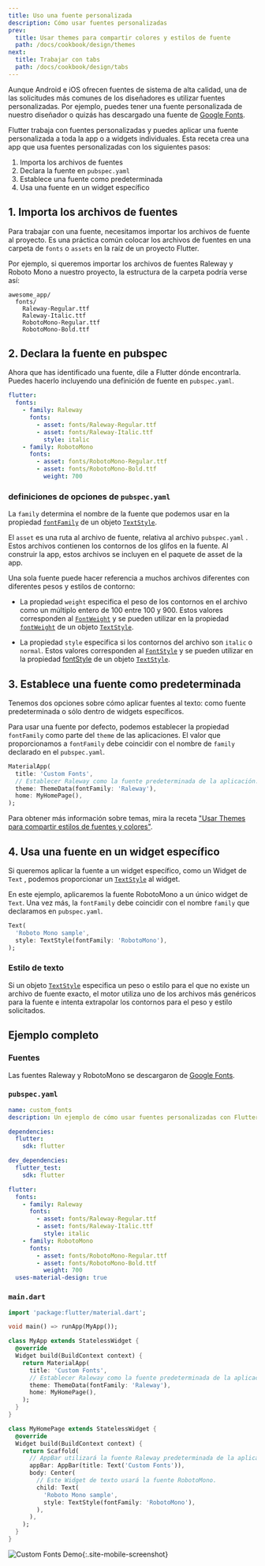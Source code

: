 ```yaml
---
title: Uso una fuente personalizada
description: Cómo usar fuentes personalizadas
prev:
  title: Usar themes para compartir colores y estilos de fuente
  path: /docs/cookbook/design/themes
next:
  title: Trabajar con tabs
  path: /docs/cookbook/design/tabs
---
```


Aunque Android e iOS ofrecen fuentes de sistema de alta calidad, 
una de las solicitudes más comunes de los diseñadores es utilizar fuentes personalizadas. 
Por ejemplo, puedes tener una fuente personalizada de nuestro diseñador 
o quizás has descargado una fuente de 
[Google Fonts](https://fonts.google.com/).

Flutter trabaja con fuentes personalizadas y puedes aplicar una 
fuente personalizada a toda la app o a widgets individuales.
Esta receta crea una app que usa fuentes personalizadas 
con los siguientes pasos:

  1. Importa los archivos de fuentes
  2. Declara la fuente en `pubspec.yaml`
  3. Establece una fuente como predeterminada 
  4. Usa una fuente en un widget específico
  
## 1. Importa los archivos de fuentes

Para trabajar con una fuente, necesitamos importar los archivos de fuente al proyecto. 
Es una práctica común colocar los archivos de fuentes en una carpeta de `fonts` o `assets` 
en la raíz de un proyecto Flutter. 

Por ejemplo, si queremos importar los archivos de fuentes Raleway y Roboto Mono 
a nuestro proyecto, la estructura de la carpeta podría verse así:

```
awesome_app/
  fonts/
    Raleway-Regular.ttf
    Raleway-Italic.ttf
    RobotoMono-Regular.ttf
    RobotoMono-Bold.ttf
```

## 2. Declara la fuente en pubspec

Ahora que has identificado una fuente, dile a Flutter dónde encontrarla. 
Puedes hacerlo incluyendo una definición de fuente en `pubspec.yaml`.

```yaml
flutter:
  fonts:
    - family: Raleway
      fonts:
        - asset: fonts/Raleway-Regular.ttf
        - asset: fonts/Raleway-Italic.ttf
          style: italic
    - family: RobotoMono
      fonts:
        - asset: fonts/RobotoMono-Regular.ttf
        - asset: fonts/RobotoMono-Bold.ttf
          weight: 700
```

### definiciones de opciones de `pubspec.yaml` 

La `family` determina el nombre de la fuente que podemos 
usar en la propiedad
[`fontFamily`](https://docs.flutter.io/flutter/painting/TextStyle/fontFamily.html)
de un objeto 
[`TextStyle`](https://docs.flutter.io/flutter/painting/TextStyle-class.html).

El `asset` es una ruta al archivo de fuente, relativa al archivo `pubspec.yaml` .
Estos archivos contienen los contornos de los glifos en la fuente. 
Al construir la app, estos archivos se incluyen en el paquete de asset de la app.

Una sola fuente puede hacer referencia a muchos archivos diferentes 
con diferentes pesos y estilos de contorno:

  * La propiedad `weight` especifica el peso de los contornos en el 
    archivo como un múltiplo entero de 100 entre 100 y 900. 
    Estos valores corresponden al 
    [`FontWeight`](https://docs.flutter.io/flutter/dart-ui/FontWeight-class.html)
    y se pueden utilizar en la propiedad 
    [`fontWeight`](https://docs.flutter.io/flutter/painting/TextStyle/fontWeight.html)
    de un objeto 
    [`TextStyle`](https://docs.flutter.io/flutter/painting/TextStyle-class.html).

  * La propiedad `style` especifica si los contornos del archivo son `italic` o `normal`. Estos valores corresponden al 
    [`FontStyle`](https://docs.flutter.io/flutter/dart-ui/FontStyle-class.html)
    y se pueden utilizar en la propiedad [fontStyle](https://docs.flutter.io/flutter/painting/TextStyle/fontStyle.html)
    de un objeto [`TextStyle`](https://docs.flutter.io/flutter/painting/TextStyle-class.html).

## 3. Establece una fuente como predeterminada 

Tenemos dos opciones sobre cómo aplicar fuentes al texto: como fuente predeterminada o sólo dentro de widgets específicos.

Para usar una fuente por defecto, podemos establecer la propiedad `fontFamily` como parte del 
 `theme` de las aplicaciones. El valor que proporcionamos a `fontFamily` debe coincidir con el nombre de `family` declarado en el `pubspec.yaml`. 

<!-- skip -->
```dart
MaterialApp(
  title: 'Custom Fonts',
  // Establecer Raleway como la fuente predeterminada de la aplicación.
  theme: ThemeData(fontFamily: 'Raleway'),
  home: MyHomePage(),
);
```

Para obtener más información sobre temas, mira la receta 
["Usar Themes para compartir estilos de fuentes y colores"](/docs/cookbook/design/themes/).

## 4. Usa una fuente en un widget específico

Si queremos aplicar la fuente a un widget específico, como un Widget de `Text` , 
podemos proporcionar un [`TextStyle`](https://docs.flutter.io/flutter/painting/TextStyle-class.html) al widget.

En este ejemplo, aplicaremos la fuente RobotoMono a un único widget de  `Text`. 
Una vez más, la `fontFamily` debe coincidir con el nombre `family` que declaramos en 
`pubspec.yaml`. 

<!-- skip -->
```dart
Text(
  'Roboto Mono sample',
  style: TextStyle(fontFamily: 'RobotoMono'),
);
```

### Estilo de texto

Si un objeto [`TextStyle`](https://docs.flutter.io/flutter/painting/TextStyle-class.html)
especifica un peso o estilo para el que no existe un archivo de fuente exacto, 
el motor utiliza uno de los archivos más genéricos para la fuente e intenta 
extrapolar los contornos para el peso y estilo solicitados.  

## Ejemplo completo

### Fuentes

Las fuentes Raleway y RobotoMono se descargaron de [Google Fonts](https://fonts.google.com/).

### `pubspec.yaml`

```yaml
name: custom_fonts
description: Un ejemplo de cómo usar fuentes personalizadas con Flutter

dependencies:
  flutter:
    sdk: flutter

dev_dependencies:
  flutter_test:
    sdk: flutter

flutter:
  fonts:
    - family: Raleway
      fonts:
        - asset: fonts/Raleway-Regular.ttf
        - asset: fonts/Raleway-Italic.ttf
          style: italic
    - family: RobotoMono
      fonts:
        - asset: fonts/RobotoMono-Regular.ttf
        - asset: fonts/RobotoMono-Bold.ttf
          weight: 700
  uses-material-design: true
```

### `main.dart`

```dart
import 'package:flutter/material.dart';

void main() => runApp(MyApp());

class MyApp extends StatelessWidget {
  @override
  Widget build(BuildContext context) {
    return MaterialApp(
      title: 'Custom Fonts',
      // Establecer Raleway como la fuente predeterminada de la aplicación.
      theme: ThemeData(fontFamily: 'Raleway'),
      home: MyHomePage(),
    );
  }
}

class MyHomePage extends StatelessWidget {
  @override
  Widget build(BuildContext context) {
    return Scaffold(
      // AppBar utilizará la fuente Raleway predeterminada de la aplicación.
      appBar: AppBar(title: Text('Custom Fonts')),
      body: Center(
        // Este Widget de texto usará la fuente RobotoMono.
        child: Text(
          'Roboto Mono sample',
          style: TextStyle(fontFamily: 'RobotoMono'),
        ),
      ),
    );
  }
}
```

![Custom Fonts Demo](/images/cookbook/fonts.png){:.site-mobile-screenshot}